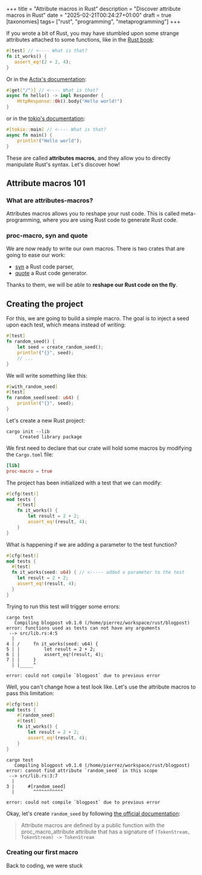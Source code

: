 +++
title = "Attribute macros in Rust"
description = "Discover attribute macros in Rust"
date = "2025-02-21T00:24:27+01:00"
draft = true 
[taxonomies]
tags= ["rust", "programming", "metaprogramming"]
+++

If you wrote a bit of Rust, you may have stumbled upon some strange attributes attached to some functions, like in the [Rust book](https://doc.rust-lang.org/book/ch11-01-writing-tests.html#the-anatomy-of-a-test-function):

```rust
#[test] // <---- What is that?
fn it_works() {
   assert_eq!(2 + 2, 4);
}
```

Or in the [Actix's documentation](https://actix.rs/docs/getting-started/):

```rust
#[get("/")] // <---- What is that?
async fn hello() -> impl Responder {
    HttpResponse::Ok().body("Hello world!")
}
```

or in the [tokio's documentation](https://docs.rs/tokio-macros/1.5.0/tokio_macros/attr.main.html):

```rust
#[tokio::main] // <---- What is that?
async fn main() {
    println!("Hello world");
}
```

These are called **attributes macros**, and they allow you to directly manipulate Rust's syntax. Let's discover how!

## Attribute macros 101

### What are attributes-macros?

Attributes macros allows you to reshape your rust code. This is called meta-programming, where you are using Rust code to generate Rust code.

### proc-macro, syn and quote

We are now ready to write our own macros. There is two crates that are going to ease our work:

* [syn](https://crates.io/crates/syn) a Rust code parser,
* [quote](https://crates.io/crates/quote) a Rust code generator.

Thanks to them, we will be able to **reshape our Rust code on the fly**.

## Creating the project

For this, we are going to build a simple macro. The goal is to inject a seed upon each test, which means instead of writing:

```rust
#[test]
fn random_seed() {
    let seed = create_random_seed();
    println!("{}", seed);
    // ...
}
```

We will write something like this:

```rust
#[with_random_seed]
#[test]
fn random_seed(seed: u64) {
    println!("{}", seed);
}
```

Let's create a new Rust project:

```console
cargo init --lib
     Created library package
```

We first need to declare that our crate will hold some macros by modifying the `Cargo.toml` file:

```toml
[lib]
proc-macro = true
```

The project has been initialized with a test that we can modify:

```rust
#[cfg(test)]
mod tests {
    #[test]
    fn it_works() {
        let result = 2 + 2;
        assert_eq!(result, 4);
    }
}
```

What is happening if we are adding a parameter to the test function?

```rust
#[cfg(test)]
mod tests {
  #[test]
  fn it_works(seed: u64) { // <----- added a parameter to the test
    let result = 2 + 2;
    assert_eq!(result, 4);
  }
}
```

Trying to run this test will trigger some errors:

```shell
cargo test    
   Compiling blogpost v0.1.0 (/home/pierrez/workspace/rust/blogpost)
error: functions used as tests can not have any arguments
 --> src/lib.rs:4:5
  |
4 | /     fn it_works(seed: u64) {
5 | |         let result = 2 + 2;
6 | |         assert_eq!(result, 4);
7 | |     }
  | |_____^

error: could not compile `blogpost` due to previous error
```

Well, you can't change how a test look like. Let's use the attribute macros to pass this limitation:

```rust
#[cfg(test)]
mod tests {
    #[random_seed]
    #[test]
    fn it_works() { 
        let result = 2 + 2;
        assert_eq!(result, 4);
    }
}
```

```shell
cargo test
   Compiling blogpost v0.1.0 (/home/pierrez/workspace/rust/blogpost)
error: cannot find attribute `random_seed` in this scope
 --> src/lib.rs:3:7
  |
3 |     #[random_seed]
  |       ^^^^^^^^^^^

error: could not compile `blogpost` due to previous error
```

Okay, let's create `random_seed` by following [the official documentation](https://doc.rust-lang.org/reference/procedural-macros.html#attribute-macros):

> Attribute macros are defined by a public function with the proc_macro_attribute attribute that has a signature of `(TokenStream, TokenStream) -> TokenStream`

### Creating our first macro

Back to coding, we were stuck
